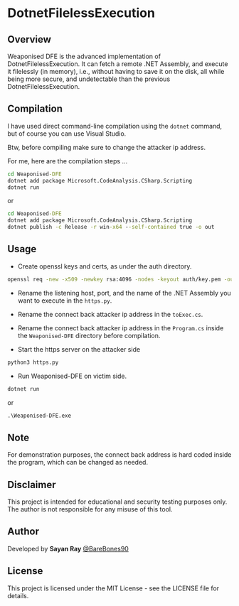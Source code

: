 # DotnetFilelessExecution

## Overview

Weaponised DFE is the advanced implementation of DotnetFilelessExecution. It can fetch a remote .NET Assembly, and execute it filelessly (in memory), i.e., without having to save it on the disk, all while being more secure, and undetectable than the previous DotnetFilelessExecution.

## Compilation

I have used direct command-line compilation using the `dotnet` command, but of course you can use Visual Studio.

Btw, before compiling make sure to change the attacker ip address.

For me, here are the compilation steps ...
```cmd
cd Weaponised-DFE
dotnet add package Microsoft.CodeAnalysis.CSharp.Scripting
dotnet run
```
or

```cmd
cd Weaponised-DFE
dotnet add package Microsoft.CodeAnalysis.CSharp.Scripting
dotnet publish -c Release -r win-x64 --self-contained true -o out
```

## Usage

- Create openssl keys and certs, as under the auth directory.

```bash
openssl req -new -x509 -newkey rsa:4096 -nodes -keyout auth/key.pem -out auth/cert.pem -days 10000
```

- Rename the listening host, port, and the name of the .NET Assembly you want to execute in the `https.py`.

- Rename the connect back attacker ip address in the `toExec.cs`.

- Rename the connect back attacker ip address in the `Program.cs` inside the `Weaponised-DFE` directory before compilation.

- Start the https server on the attacker side

```bash
python3 https.py
```

- Run Weaponised-DFE on victim side.

```cmd
dotnet run
```

or

```cmd
.\Weaponised-DFE.exe
```

## Note
For demonstration purposes, the connect back address is hard coded inside the program, which can be changed as needed.

## Disclaimer
This project is intended for educational and security testing purposes only. The author is not responsible for any misuse of this tool.

## Author
Developed by **Sayan Ray** [@BareBones90](https://x.com/BareBones90)

## License
This project is licensed under the MIT License - see the LICENSE file for details.
